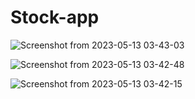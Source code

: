 # Stock-app
![Screenshot from 2023-05-13 03-43-03](https://github.com/salmakhaled74/Stock-Wise/assets/77203008/6cb81870-10e0-44c6-af56-ab127644de6c)

![Screenshot from 2023-05-13 03-42-48](https://github.com/salmakhaled74/Stock-Wise/assets/77203008/07ec3c93-5c74-49c7-9e2e-117e97969097)

![Screenshot from 2023-05-13 03-42-15](https://github.com/salmakhaled74/Stock-Wise/assets/77203008/74e28e93-399a-4305-a5e5-ff918e9d477b)
